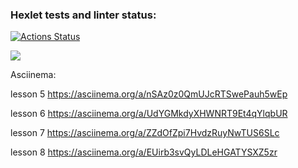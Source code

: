 ### Hexlet tests and linter status:

[![Actions Status](https://github.com/Savelyii/frontend-project-44/workflows/hexlet-check/badge.svg)](https://github.com/Savelyii/frontend-project-44/actions)

<a href="https://codeclimate.com/github/Savelyii/frontend-project-44/maintainability"><img src="https://api.codeclimate.com/v1/badges/e58d0f3d88c77708c7a5/maintainability" /></a>

Asciinema:

lesson 5
https://asciinema.org/a/nSAz0z0QmUJcRTSwePauh5wEp

lesson 6
https://asciinema.org/a/UdYGMkdyXHWNRT9Et4qYlqbUR

lesson 7
https://asciinema.org/a/ZZdOfZpi7HvdzRuyNwTUS6SLc

lesson 8
https://asciinema.org/a/EUirb3svQyLDLeHGATYSXZ5zr
